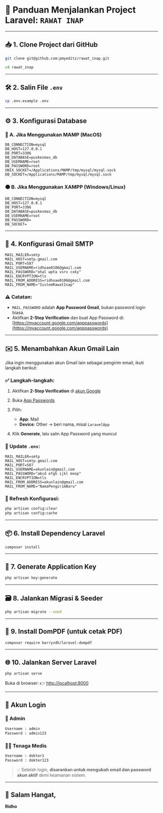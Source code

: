 # 🚀 Panduan Menjalankan Project Laravel: `RAWAT INAP`

---

## 📥 1. Clone Project dari GitHub

```bash
git clone git@github.com:pmyeditz/rawat_inap.git
```
```bash
cd rawat_inap
```
---

## 🛠️ 2. Salin File `.env`

```bash
cp .env.example .env
```

---

## ⚙️ 3. Konfigurasi Database

### 🔵 A. Jika Menggunakan MAMP (MacOS)

```env
DB_CONNECTION=mysql
DB_HOST=127.0.0.1
DB_PORT=3306
DB_DATABASE=puskesmas_db
DB_USERNAME=root
DB_PASSWORD=root
UNIX_SOCKET=/Applications/MAMP/tmp/mysql/mysql.sock
DB_SOCKET=/Applications/MAMP/tmp/mysql/mysql.sock
```

### 🟠 B. Jika Menggunakan XAMPP (Windows/Linux)

```env
DB_CONNECTION=mysql
DB_HOST=127.0.0.1
DB_PORT=3306
DB_DATABASE=puskesmas_db
DB_USERNAME=root
DB_PASSWORD=
DB_SOCKET=
```

---

## 📧 4. Konfigurasi Gmail SMTP

```env
MAIL_MAILER=smtp
MAIL_HOST=smtp.gmail.com
MAIL_PORT=587
MAIL_USERNAME=ridhoae0106@gmail.com
MAIL_PASSWORD="ohal wpta vsrv cxky"
MAIL_ENCRYPTION=tls
MAIL_FROM_ADDRESS=ridhoae0106@gmail.com
MAIL_FROM_NAME="SistemRawatInap"
```

### ⚠️ Catatan:

* `MAIL_PASSWORD` adalah **App Password Gmail**, bukan password login biasa.
* Aktifkan **2-Step Verification** dan buat App Password di:
  [https://myaccount.google.com/apppasswords](https://myaccount.google.com/apppasswords)

---

## ✉️ 5. Menambahkan Akun Gmail Lain

Jika ingin menggunakan akun Gmail lain sebagai pengirim email, ikuti langkah berikut:

### ✅ Langkah-langkah:

1. Aktifkan **2-Step Verification** di [akun Google](https://myaccount.google.com/security)
2. Buka [App Passwords](https://myaccount.google.com/apppasswords)
3. Pilih:

   * **App**: Mail
   * **Device**: Other → beri nama, misal `LaravelApp`
4. Klik **Generate**, lalu salin App Password yang muncul

### 🔧 Update `.env`:

```env
MAIL_MAILER=smtp
MAIL_HOST=smtp.gmail.com
MAIL_PORT=587
MAIL_USERNAME=akunlain@gmail.com
MAIL_PASSWORD="abcd efgh ijkl mnop"
MAIL_ENCRYPTION=tls
MAIL_FROM_ADDRESS=akunlain@gmail.com
MAIL_FROM_NAME="NamaPengirimBaru"
```

### 🔄 Refresh Konfigurasi:

```bash
php artisan config:clear
php artisan config:cache
```

---

## 📦 6. Install Dependency Laravel

```bash
composer install
```

---

## 🔑 7. Generate Application Key

```bash
php artisan key:generate
```

---

## 🗃️ 8. Jalankan Migrasi & Seeder

```bash
php artisan migrate --seed
```

---

## 🧾 9. Install DomPDF (untuk cetak PDF)

```bash
composer require barryvdh/laravel-dompdf
```

---

## 🌐 10. Jalankan Server Laravel

```bash
php artisan serve
```

Buka di browser:
👉 [http://localhost:8000](http://localhost:8000)

---

## 🔐 Akun Login

### 👤 Admin

```txt
Username : admin  
Password : admin123
```

### 👨‍⚕️ Tenaga Medis

```txt
Username : dokter1  
Password : dokter123
```

> 💡 Setelah login, **disarankan untuk mengubah email dan password akun aktif** demi keamanan sistem.

---

## 🙏 Salam Hangat,

**Ridho**
